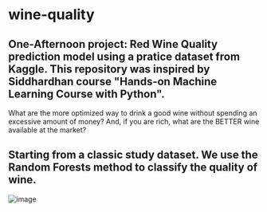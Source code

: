 # wine-quality
One-Afternoon project: Red Wine Quality prediction model using a pratice dataset from Kaggle. This repository was inspired by 
Siddhardhan course "Hands-on Machine Learning Course with Python". 
--- 
What are the more optimized way to drink a good wine without spending an excessive amount of money? And, if you are rich, what are the BETTER wine available at the market? 

Starting from a classic study dataset. We use the Random Forests method to classify the quality of wine.
--- 
![image](https://user-images.githubusercontent.com/78585520/190715855-ba382d83-6f6e-43f7-86c7-c38b7c5cea0b.png)
 
